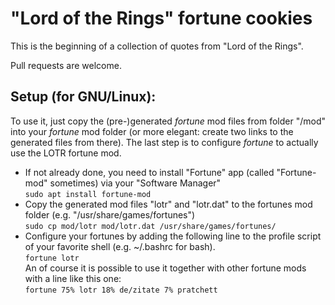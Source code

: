 # "Lord of the Rings" fortune cookies

This is the beginning of a collection of quotes from "Lord of the Rings".

Pull requests are welcome.

Setup (for GNU/Linux):
-
To use it, just copy the (pre-)generated *fortune* mod files from folder "/mod" into your *fortune* mod folder (or more elegant: create two links to the generated files from there).
The last step is to configure *fortune* to actually use the LOTR fortune mod.

- If not already done, you need to install "Fortune" app (called "Fortune-mod" sometimes) via your "Software Manager"<br/>
  `sudo apt install fortune-mod`
- Copy the generated mod files "lotr" and "lotr.dat" to the fortunes mod folder (e.g. "/usr/share/games/fortunes")<br/>
  `sudo cp mod/lotr mod/lotr.dat /usr/share/games/fortunes/`
- Configure your fortunes by adding the following line to the profile script of your favorite shell (e.g. ~/.bashrc for bash).<br/>
  `fortune lotr`<br/>
  An of course it is possible to use it together with other fortune mods with a line like this one:<br/>
  `fortune 75% lotr 18% de/zitate 7% pratchett`

